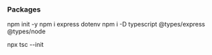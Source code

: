 
### Packages
npm init -y
npm i express dotenv
npm i -D typescript @types/express @types/node

npx tsc --init
